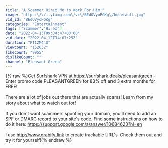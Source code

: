 ```yaml
---
title: "A Scammer Hired Me to Work For Him!"
image: "https:\/\/i.ytimg.com\/vi\/BEdOVyoPGKg\/hqdefault.jpg"
vid_id: "BEdOVyoPGKg"
categories: "Entertainment"
tags: ["Scammer","Hired"]
date: "2022-04-13T09:04:47+03:00"
vid_date: "2022-04-12T14:07:25Z"
duration: "PT12M44S"
viewcount: "152632"
likeCount: "9955"
dislikeCount: ""
channel: "Pleasant Green"
---
```

{% raw %}Get Surfshark VPN at <a rel="nofollow" target="blank" href="https://surfshark.deals/pleasantgreen">https://surfshark.deals/pleasantgreen</a> - Enter promo code PLEASANTGREEN for 83% off and 3 extra months for FREE!<br /><br />There are a lot of jobs out there that are actually scams! Learn from my story about what to watch out for!<br /><br />If you don't want scammers spoofing your domain, you'll need to add an SPF or DMARC record to your site's code. Find some instructions on how to do it here: <a rel="nofollow" target="blank" href="https://support.google.com/a/answer/10684623?hl=en">https://support.google.com/a/answer/10684623?hl=en</a><br /><br />I use <a rel="nofollow" target="blank" href="http://www.grabify.link">http://www.grabify.link</a> to create trackable URL's. Check them out and try it for yourself!{% endraw %}
